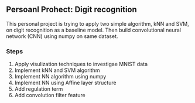 ## Persoanl Prohect: Digit recognition

This personal project is trying to apply two simple algorithm, kNN and SVM, on digit recognition as a baseline model. Then build  convolutional neural network (CNN) using numpy on same dataset.

### Steps

1. Apply visulization techniques to investigae MNIST data
2. Implement kNN and SVM algorithm
3. Implement NN algorithm using numpy
4. Implement NN using Affine layer structure
5. Add regulation term
6. Add convolution filter feature
